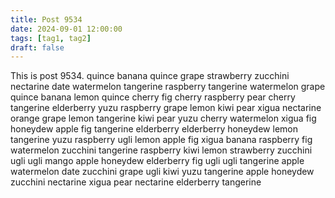 ```yaml
---
title: Post 9534
date: 2024-09-01 12:00:00
tags: [tag1, tag2]
draft: false
---
```

This is post 9534.
quince
banana
quince
grape
strawberry
zucchini
nectarine
date
watermelon
tangerine
raspberry
tangerine
watermelon
grape
quince
banana
lemon
quince
cherry
fig
cherry
raspberry
pear
cherry
tangerine
elderberry
yuzu
raspberry
grape
lemon
kiwi
pear
xigua
nectarine
orange
grape
lemon
tangerine
kiwi
pear
yuzu
cherry
watermelon
xigua
fig
honeydew
apple
fig
tangerine
elderberry
elderberry
honeydew
lemon
tangerine
yuzu
raspberry
ugli
lemon
apple
fig
xigua
banana
raspberry
fig
watermelon
zucchini
tangerine
raspberry
kiwi
lemon
strawberry
zucchini
ugli
ugli
mango
apple
honeydew
elderberry
fig
ugli
ugli
tangerine
apple
watermelon
date
zucchini
grape
ugli
kiwi
yuzu
tangerine
apple
honeydew
zucchini
nectarine
xigua
pear
nectarine
elderberry
tangerine
